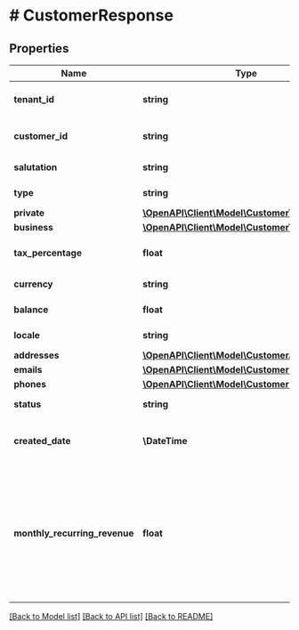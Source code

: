 # # CustomerResponse

## Properties

Name | Type | Description | Notes
------------ | ------------- | ------------- | -------------
**tenant_id** | **string** | Your customer tenant id |
**customer_id** | **string** | Your customer number |
**salutation** | **string** | Customer salutation |
**type** | **string** | Customer type |
**private** | [**\OpenAPI\Client\Model\CustomerTypePrivate**](CustomerTypePrivate.md) |  |
**business** | [**\OpenAPI\Client\Model\CustomerTypeBusiness**](CustomerTypeBusiness.md) |  |
**tax_percentage** | **float** | Customer tax percentage |
**currency** | **string** | Customer currency |
**balance** | **float** | Customer balance |
**locale** | **string** | Customer locale |
**addresses** | [**\OpenAPI\Client\Model\CustomerAddress[]**](CustomerAddress.md) |  |
**emails** | [**\OpenAPI\Client\Model\CustomerEmail[]**](CustomerEmail.md) |  |
**phones** | [**\OpenAPI\Client\Model\CustomerPhone[]**](CustomerPhone.md) |  |
**status** | **string** | Customer status |
**created_date** | **\DateTime** | The creation date of the customer |
**monthly_recurring_revenue** | **float** | The monthly revenue of the customer (How much the customer has to pay recurring each month) |

[[Back to Model list]](../../README.md#models) [[Back to API list]](../../README.md#endpoints) [[Back to README]](../../README.md)
